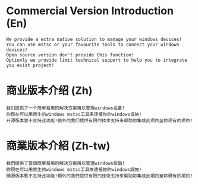 # Commercial Version Introduction (En)
	We provide a extra native solution to manage your windows devices! 
	You can use mstsc or your favourite tools to connect your windows devices! 
	Open source version don't provide this function! 
	Optionly we provide limit technical support to help you to integrate you exist project!
# 商业版本介绍 (Zh)
	我们提供了一个简单易用的解决方案用以管理windows设备!
	你现在可以用原生的windows mstsc工具来连接你的windows设施!
	开源版本暂不支持此功能!额外的我们提供有限的技术支持来帮助你集成此项目至你现有的项目!
# 商業版本介紹 (Zh-tw)
	我們提供了壹個簡單易用的解決方案用以管理windows設備!
	妳現在可以用原生的windows mstsc工具來連接妳的windows設施!
	開源版本暫不支持此功能!額外的我們提供有限的技術支持來幫助妳集成此項目至妳現有的項目!